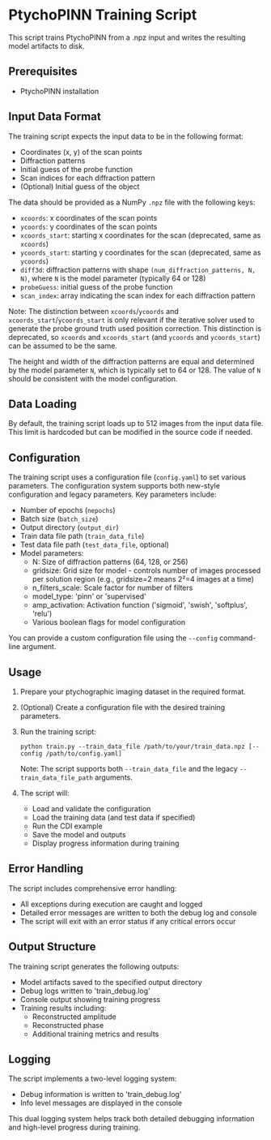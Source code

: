 # PtychoPINN Training Script

This script trains PtychoPINN from a .npz input and writes the resulting model artifacts to disk.

## Prerequisites

- PtychoPINN installation

## Input Data Format

The training script expects the input data to be in the following format:

- Coordinates (x, y) of the scan points
- Diffraction patterns
- Initial guess of the probe function
- Scan indices for each diffraction pattern
- (Optional) Initial guess of the object

The data should be provided as a NumPy `.npz` file with the following keys:
- `xcoords`: x coordinates of the scan points
- `ycoords`: y coordinates of the scan points
- `xcoords_start`: starting x coordinates for the scan (deprecated, same as `xcoords`)
- `ycoords_start`: starting y coordinates for the scan (deprecated, same as `ycoords`)
- `diff3d`: diffraction patterns with shape `(num_diffraction_patterns, N, N)`, where `N` is the model parameter (typically 64 or 128)
- `probeGuess`: initial guess of the probe function
- `scan_index`: array indicating the scan index for each diffraction pattern

Note: The distinction between `xcoords`/`ycoords` and `xcoords_start`/`ycoords_start` is only relevant if the iterative solver used to generate the probe ground truth used position correction. This distinction is deprecated, so `xcoords` and `xcoords_start` (and `ycoords` and `ycoords_start`) can be assumed to be the same.

The height and width of the diffraction patterns are equal and determined by the model parameter `N`, which is typically set to 64 or 128. The value of `N` should be consistent with the model configuration.

## Data Loading

By default, the training script loads up to 512 images from the input data file. This limit is hardcoded but can be modified in the source code if needed.

## Configuration

The training script uses a configuration file (`config.yaml`) to set various parameters. The configuration system supports both new-style configuration and legacy parameters. Key parameters include:

- Number of epochs (`nepochs`)
- Batch size (`batch_size`)
- Output directory (`output_dir`)
- Train data file path (`train_data_file`)
- Test data file path (`test_data_file`, optional)
- Model parameters:
  - N: Size of diffraction patterns (64, 128, or 256)
  - gridsize: Grid size for model - controls number of images processed per solution region (e.g., gridsize=2 means 2²=4 images at a time)
  - n_filters_scale: Scale factor for number of filters
  - model_type: 'pinn' or 'supervised'
  - amp_activation: Activation function ('sigmoid', 'swish', 'softplus', 'relu')
  - Various boolean flags for model configuration

You can provide a custom configuration file using the `--config` command-line argument.

## Usage

1. Prepare your ptychographic imaging dataset in the required format.

2. (Optional) Create a configuration file with the desired training parameters.

3. Run the training script:
   ```
   python train.py --train_data_file /path/to/your/train_data.npz [--config /path/to/config.yaml]
   ```
   Note: The script supports both `--train_data_file` and the legacy `--train_data_file_path` arguments.

4. The script will:
   - Load and validate the configuration
   - Load the training data (and test data if specified)
   - Run the CDI example
   - Save the model and outputs
   - Display progress information during training

## Error Handling

The script includes comprehensive error handling:
- All exceptions during execution are caught and logged
- Detailed error messages are written to both the debug log and console
- The script will exit with an error status if any critical errors occur

## Output Structure

The training script generates the following outputs:

- Model artifacts saved to the specified output directory
- Debug logs written to 'train_debug.log'
- Console output showing training progress
- Training results including:
  - Reconstructed amplitude
  - Reconstructed phase
  - Additional training metrics and results

## Logging

The script implements a two-level logging system:
- Debug information is written to 'train_debug.log'
- Info level messages are displayed in the console

This dual logging system helps track both detailed debugging information and high-level progress during training.

